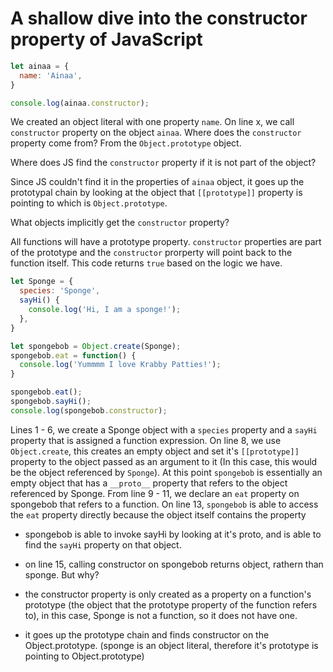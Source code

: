 # A shallow dive into the constructor property of JavaScript

```jsx
let ainaa = {
  name: 'Ainaa',
}

console.log(ainaa.constructor);
```

We created an object literal with one property `name`. On line x, we call `constructor` property on the object `ainaa`. Where does the `constructor` property come from? From the `Object.prototype` object. 

Where does JS find the `constructor` property if it is not part of the object?

Since JS couldn't find it in the properties of `ainaa` object, it goes up the prototypal chain by looking at the object that `[[prototype]]` property is pointing to which is `Object.prototype`.

What objects implicitly get the `constructor` property?

All functions will have a prototype property. `constructor` properties are part of the prototype and the `constructor` prorperty will point back to the function itself. This code returns `true` based on the logic we have.

```jsx
let Sponge = {
  species: 'Sponge',
  sayHi() {
    console.log('Hi, I am a sponge!');
  },
}

let spongebob = Object.create(Sponge);
spongebob.eat = function() {
  console.log('Yummmm I love Krabby Patties!');
}

spongebob.eat();
spongebob.sayHi();
console.log(spongebob.constructor);

```


Lines 1 - 6, we create a Sponge object with a `species` property and a `sayHi` property that is assigned a function expression. On line 8, we use `Object.create`, this creates an empty object and set it's `[[prototype]]` property to the object passed as an argument to it (In this case, this would be the object referenced by `Sponge`). At this point `spongebob` is essentially an empty object that has a `__proto__` property that refers to the object referenced by Sponge. From line 9 - 11, we declare an `eat` property on spongebob that refers to a function. On line 13, `spongebob` is able to access the `eat` property directly because the object itself contains the property

- spongebob is able to invoke sayHi by looking at it's proto, and is able to find the `sayHi` property on that object. 

- on line 15, calling constructor on spongebob returns object, rathern than sponge. But why? 

- the constructor property is only created as a property on a function's prototype (the object that the prototype property of the function refers to), in this case, Sponge is not a function, so it does not have one. 
- it goes up the prototype chain and finds constructor on the Object.prototype. (sponge is an object literal, therefore it's prototype is pointing to Object.prototype)







